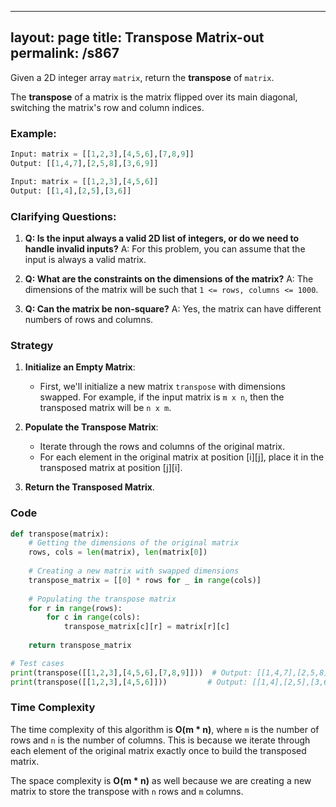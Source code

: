
---
layout: page
title:  Transpose Matrix-out
permalink: /s867
---

Given a 2D integer array `matrix`, return the **transpose** of `matrix`.

The **transpose** of a matrix is the matrix flipped over its main diagonal, switching the matrix's row and column indices.

### Example:
```python
Input: matrix = [[1,2,3],[4,5,6],[7,8,9]]
Output: [[1,4,7],[2,5,8],[3,6,9]]

Input: matrix = [[1,2,3],[4,5,6]]
Output: [[1,4],[2,5],[3,6]]
```

### Clarifying Questions:

1. **Q: Is the input always a valid 2D list of integers, or do we need to handle invalid inputs?**
   A: For this problem, you can assume that the input is always a valid matrix.

2. **Q: What are the constraints on the dimensions of the matrix?**
   A: The dimensions of the matrix will be such that `1 <= rows, columns <= 1000`.

3. **Q: Can the matrix be non-square?**
   A: Yes, the matrix can have different numbers of rows and columns.

### Strategy

1. **Initialize an Empty Matrix**:
   - First, we'll initialize a new matrix `transpose` with dimensions swapped. For example, if the input matrix is `m x n`, then the transposed matrix will be `n x m`.

2. **Populate the Transpose Matrix**:
   - Iterate through the rows and columns of the original matrix.
   - For each element in the original matrix at position [i][j], place it in the transposed matrix at position [j][i].

3. **Return the Transposed Matrix**.

### Code

```python
def transpose(matrix):
    # Getting the dimensions of the original matrix
    rows, cols = len(matrix), len(matrix[0])
    
    # Creating a new matrix with swapped dimensions
    transpose_matrix = [[0] * rows for _ in range(cols)]
    
    # Populating the transpose matrix
    for r in range(rows):
        for c in range(cols):
            transpose_matrix[c][r] = matrix[r][c]
    
    return transpose_matrix

# Test cases
print(transpose([[1,2,3],[4,5,6],[7,8,9]]))  # Output: [[1,4,7],[2,5,8],[3,6,9]]
print(transpose([[1,2,3],[4,5,6]]))         # Output: [[1,4],[2,5],[3,6]]
```

### Time Complexity

The time complexity of this algorithm is **O(m * n)**, where `m` is the number of rows and `n` is the number of columns. This is because we iterate through each element of the original matrix exactly once to build the transposed matrix.

The space complexity is **O(m * n)** as well because we are creating a new matrix to store the transpose with `n` rows and `m` columns.